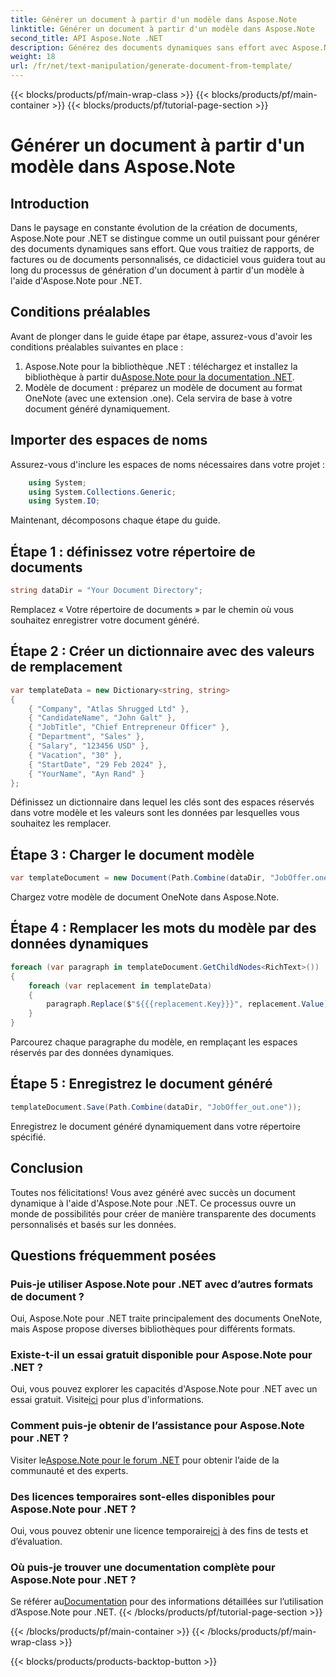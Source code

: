 ```yaml
---
title: Générer un document à partir d'un modèle dans Aspose.Note
linktitle: Générer un document à partir d'un modèle dans Aspose.Note
second_title: API Aspose.Note .NET
description: Générez des documents dynamiques sans effort avec Aspose.Note pour .NET. Suivez notre guide étape par étape pour la création de documents personnalisés et basés sur les données.
weight: 18
url: /fr/net/text-manipulation/generate-document-from-template/
---
```


{{< blocks/products/pf/main-wrap-class >}}
{{< blocks/products/pf/main-container >}}
{{< blocks/products/pf/tutorial-page-section >}}

# Générer un document à partir d'un modèle dans Aspose.Note

## Introduction
Dans le paysage en constante évolution de la création de documents, Aspose.Note pour .NET se distingue comme un outil puissant pour générer des documents dynamiques sans effort. Que vous traitiez de rapports, de factures ou de documents personnalisés, ce didacticiel vous guidera tout au long du processus de génération d'un document à partir d'un modèle à l'aide d'Aspose.Note pour .NET.
## Conditions préalables
Avant de plonger dans le guide étape par étape, assurez-vous d'avoir les conditions préalables suivantes en place :
1.  Aspose.Note pour la bibliothèque .NET : téléchargez et installez la bibliothèque à partir du[Aspose.Note pour la documentation .NET](https://reference.aspose.com/note/net/).
2. Modèle de document : préparez un modèle de document au format OneNote (avec une extension .one). Cela servira de base à votre document généré dynamiquement.
## Importer des espaces de noms
Assurez-vous d'inclure les espaces de noms nécessaires dans votre projet :
```csharp
    using System;
    using System.Collections.Generic;
    using System.IO;
```
Maintenant, décomposons chaque étape du guide.
## Étape 1 : définissez votre répertoire de documents
```csharp
string dataDir = "Your Document Directory";
```
Remplacez « Votre répertoire de documents » par le chemin où vous souhaitez enregistrer votre document généré.
## Étape 2 : Créer un dictionnaire avec des valeurs de remplacement
```csharp
var templateData = new Dictionary<string, string>
{
    { "Company", "Atlas Shrugged Ltd" },
    { "CandidateName", "John Galt" },
    { "JobTitle", "Chief Entrepreneur Officer" },
    { "Department", "Sales" },
    { "Salary", "123456 USD" },
    { "Vacation", "30" },
    { "StartDate", "29 Feb 2024" },
    { "YourName", "Ayn Rand" }
};
```
Définissez un dictionnaire dans lequel les clés sont des espaces réservés dans votre modèle et les valeurs sont les données par lesquelles vous souhaitez les remplacer.

## Étape 3 : Charger le document modèle
```csharp
var templateDocument = new Document(Path.Combine(dataDir, "JobOffer.one"));
```
Chargez votre modèle de document OneNote dans Aspose.Note.

## Étape 4 : Remplacer les mots du modèle par des données dynamiques
```csharp
foreach (var paragraph in templateDocument.GetChildNodes<RichText>())
{
    foreach (var replacement in templateData)
    {
        paragraph.Replace($"${{{replacement.Key}}}", replacement.Value);
    }
}
```
Parcourez chaque paragraphe du modèle, en remplaçant les espaces réservés par des données dynamiques.

## Étape 5 : Enregistrez le document généré
```csharp
templateDocument.Save(Path.Combine(dataDir, "JobOffer_out.one"));
```
Enregistrez le document généré dynamiquement dans votre répertoire spécifié.

## Conclusion
Toutes nos félicitations! Vous avez généré avec succès un document dynamique à l'aide d'Aspose.Note pour .NET. Ce processus ouvre un monde de possibilités pour créer de manière transparente des documents personnalisés et basés sur les données.

## Questions fréquemment posées
### Puis-je utiliser Aspose.Note pour .NET avec d’autres formats de document ?
Oui, Aspose.Note pour .NET traite principalement des documents OneNote, mais Aspose propose diverses bibliothèques pour différents formats.
### Existe-t-il un essai gratuit disponible pour Aspose.Note pour .NET ?
Oui, vous pouvez explorer les capacités d'Aspose.Note pour .NET avec un essai gratuit. Visite[ici](https://releases.aspose.com/) pour plus d'informations.
### Comment puis-je obtenir de l’assistance pour Aspose.Note pour .NET ?
 Visiter le[Aspose.Note pour le forum .NET](https://forum.aspose.com/c/note/28) pour obtenir l’aide de la communauté et des experts.
### Des licences temporaires sont-elles disponibles pour Aspose.Note pour .NET ?
 Oui, vous pouvez obtenir une licence temporaire[ici](https://purchase.aspose.com/temporary-license/) à des fins de tests et d’évaluation.
### Où puis-je trouver une documentation complète pour Aspose.Note pour .NET ?
 Se référer au[Documentation](https://reference.aspose.com/note/net/) pour des informations détaillées sur l’utilisation d’Aspose.Note pour .NET.
{{< /blocks/products/pf/tutorial-page-section >}}

{{< /blocks/products/pf/main-container >}}
{{< /blocks/products/pf/main-wrap-class >}}

{{< blocks/products/products-backtop-button >}}
